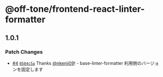 # @off-tone/frontend-react-linter-formatter

## 1.0.1

### Patch Changes

- [#4](https://github.com/off-tone/scaffolds/pull/4) [`0584c5a`](https://github.com/off-tone/scaffolds/commit/0584c5aab081cd3a5dd1899287e4f31a1dae7a88) Thanks [@nkenji09](https://github.com/nkenji09)! - base-linter-formatter 利用側のバージョンを固定します
